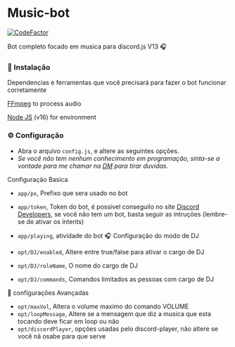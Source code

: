 # Music-bot
[![CodeFactor](https://www.codefactor.io/repository/github/yurixbr/music-bot-master/badge)](https://www.codefactor.io/repository/github/yurixbr/music-bot-master)

Bot completo focado em musica para discord.js V13 🎧



### 📑 Instalação

Dependencias e ferramentas que você precisará para fazer o bot funcionar corretamente

[FFmpeg](https://www.ffmpeg.org) to process audio

[Node JS](https://nodejs.org/en/) (v16) for environment


### ⚙ Configuração

- Abra o arquivo `config.js`, e altere as seguintes opções.
- *Se você não tem nenhum conhecimento em programação, sinta-se a vontade para me chamar na [DM](https://twitter.com/YuriXbr) para tirar duvidas.*

Configuração Basica

- `app/px`, Prefixo que sera usado no bot
- `app/token`, Token do bot, é possivel conseguilo no site [Discord Developers](https://discordapp.com/developers/applications), se você não tem um bot, basta seguir as intruções (lembre-se de ativar os intents)
- `app/playing`, atividade do bot
 🎧 Configuração do modo de DJ

- `opt/DJ/enabled`, Altere entre true/false para ativar o cargo de DJ
- `opt/DJ/roleName`, O nome do cargo de DJ
- `opt/DJ/commands`, Comandos limitados as pessoas com cargo de DJ

🏸 configurações Avançadas

- `opt/maxVol`, Altera o volume maximo do comando VOLUME
- `opt/loopMessage`, Altere se a mensagem que diz a musica que esta tocando deve ficar em loop ou não
- `opt/discordPlayer`, opções usadas pelo discord-player, não altere se você nã osabe para que serve
